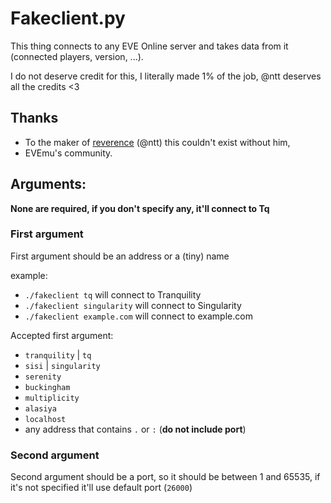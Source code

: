 # Fakeclient.py
This thing connects to any EVE Online server and takes data from it (connected players, version, ...).

I do not deserve credit for this, I literally made 1% of the job, @ntt deserves all the credits <3

## Thanks
- To the maker of [reverence](https://github.com/ntt/reverence) (@ntt) this couldn't exist without him,
- EVEmu's community.

## Arguments:
**None are required, if you don't specify any, it'll connect to Tq**

### First argument
First argument should be an address or a (tiny) name

example:
- `./fakeclient tq` will connect to Tranquility
- `./fakeclient singularity` will connect to Singularity
- `./fakeclient example.com` will connect to example.com

Accepted first argument:
- `tranquility` | `tq`
- `sisi` | `singularity`
- `serenity`
- `buckingham`
- `multiplicity`
- `alasiya`
- `localhost`
- any address that contains `.` or `:` (**do not include port**)

### Second argument
Second argument should be a port, so it should be between 1 and 65535, if it's not specified it'll use default port (`26000`)
